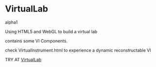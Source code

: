 # VirtualLab
alpha1

Using HTML5 and WebGL to build a virtual lab

contains some VI Components.

check VirtualInstrument.html to experience a dynamic reconstructable VI

TRY AT <a href="https://fengma1992.github.io/VirtualLab/" target="_blank">VirtualLab</a>
